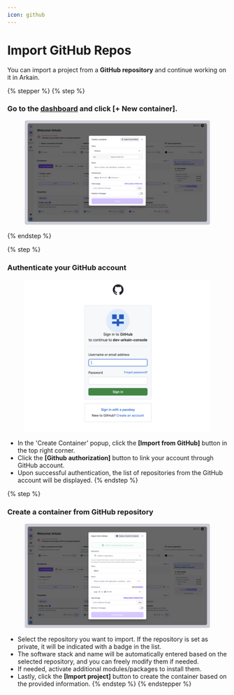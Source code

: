 ```yaml
---
icon: github
---
```


# Import GitHub Repos

You can import a project from a **GitHub repository** and continue working on it in Arkain.

{% stepper %}
{% step %}
### **Go to the** [**dashboard**](https://ide.goorm.io/my/dashboard) **and click \[+ New container].** <a href="#step-1-go-to-the-dashboard-and-click-new-container" id="step-1-go-to-the-dashboard-and-click-new-container"></a>

<figure><img src="../../../../.gitbook/assets/GitHub_02 (1).png" alt=""><figcaption></figcaption></figure>
{% endstep %}

{% step %}
### **Authenticate your GitHub account** <a href="#step-2-authenticate-your-github-account" id="step-2-authenticate-your-github-account"></a>

<figure><img src="../../../../.gitbook/assets/image (13).png" alt=""><figcaption></figcaption></figure>

* In the 'Create Container' popup, click the **\[Import from GitHub]** button in the top right corner.
* Click the **\[Github authorization]** button to link your account through GitHub account.
* Upon successful authentication, the list of repositories from the GitHub account will be displayed.
{% endstep %}

{% step %}
### **Create a container from GitHub repository** <a href="#step-3-create-a-container-from-github-repository" id="step-3-create-a-container-from-github-repository"></a>

<figure><img src="../../../../.gitbook/assets/GitHub_04.png" alt=""><figcaption></figcaption></figure>

* Select the repository you want to import. If the repository is set as private, it will be indicated with a badge in the list.
* The software stack and name will be automatically entered based on the selected repository, and you can freely modify them if needed.
* If needed, activate additional modules/packages to install them.
* Lastly, click the **\[Import project]** button to create the container based on the provided information.
{% endstep %}
{% endstepper %}
